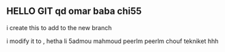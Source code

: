 ## HELLO GIT  qd omar baba chi55 


i create this to add to the new branch 


i modify it to , hetha li 5admou mahmoud 
 peerlm peerlm chouf tekniket hhh
